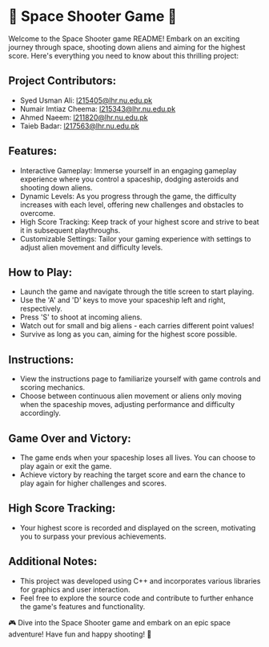 # 🚀 Space Shooter Game 🌌

Welcome to the Space Shooter game README! Embark on an exciting journey through space, shooting down aliens and aiming for the highest score. Here's everything you need to know about this thrilling project:

## Project Contributors:
- Syed Usman Ali: l215405@lhr.nu.edu.pk
- Numair Imtiaz Cheema: l215343@lhr.nu.edu.pk
- Ahmed Naeem: l211820@lhr.nu.edu.pk
- Taieb Badar: l217563@lhr.nu.edu.pk

## Features:
- Interactive Gameplay: Immerse yourself in an engaging gameplay experience where you control a spaceship, dodging asteroids and shooting down aliens.
- Dynamic Levels: As you progress through the game, the difficulty increases with each level, offering new challenges and obstacles to overcome.
- High Score Tracking: Keep track of your highest score and strive to beat it in subsequent playthroughs.
- Customizable Settings: Tailor your gaming experience with settings to adjust alien movement and difficulty levels.

## How to Play:
- Launch the game and navigate through the title screen to start playing.
- Use the 'A' and 'D' keys to move your spaceship left and right, respectively.
- Press 'S' to shoot at incoming aliens.
- Watch out for small and big aliens - each carries different point values!
- Survive as long as you can, aiming for the highest score possible.

## Instructions:
- View the instructions page to familiarize yourself with game controls and scoring mechanics.
- Choose between continuous alien movement or aliens only moving when the spaceship moves, adjusting performance and difficulty accordingly.

## Game Over and Victory:
- The game ends when your spaceship loses all lives. You can choose to play again or exit the game.
- Achieve victory by reaching the target score and earn the chance to play again for higher challenges and scores.

## High Score Tracking:
- Your highest score is recorded and displayed on the screen, motivating you to surpass your previous achievements.

## Additional Notes:
- This project was developed using C++ and incorporates various libraries for graphics and user interaction.
- Feel free to explore the source code and contribute to further enhance the game's features and functionality.

🎮 Dive into the Space Shooter game and embark on an epic space adventure! Have fun and happy shooting! 🔫
